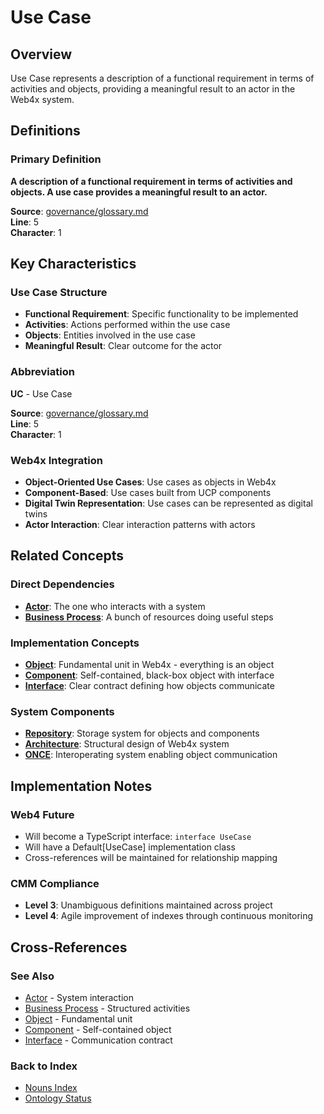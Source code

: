 # Use Case

## Overview
Use Case represents a description of a functional requirement in terms of activities and objects, providing a meaningful result to an actor in the Web4x system.

## Definitions

### Primary Definition
**A description of a functional requirement in terms of activities and objects. A use case provides a meaningful result to an actor.**

**Source**: [governance/glossary.md](../../md-wiki/cerulean-circle-unlimited-2cu/cerulean-circle-unlimited-2cu/governance/glossary.md)  
**Line**: 5  
**Character**: 1

## Key Characteristics

### Use Case Structure
- **Functional Requirement**: Specific functionality to be implemented
- **Activities**: Actions performed within the use case
- **Objects**: Entities involved in the use case
- **Meaningful Result**: Clear outcome for the actor

### Abbreviation
**UC** - Use Case

**Source**: [governance/glossary.md](../../md-wiki/cerulean-circle-unlimited-2cu/cerulean-circle-unlimited-2cu/governance/glossary.md)  
**Line**: 5  
**Character**: 1

### Web4x Integration
- **Object-Oriented Use Cases**: Use cases as objects in Web4x
- **Component-Based**: Use cases built from UCP components
- **Digital Twin Representation**: Use cases can be represented as digital twins
- **Actor Interaction**: Clear interaction patterns with actors

## Related Concepts

### Direct Dependencies
- **[Actor](#actor)**: The one who interacts with a system
- **[Business Process](#business-process)**: A bunch of resources doing useful steps

### Implementation Concepts
- **[Object](#object)**: Fundamental unit in Web4x - everything is an object
- **[Component](#component)**: Self-contained, black-box object with interface
- **[Interface](#interface)**: Clear contract defining how objects communicate

### System Components
- **[Repository](#repository)**: Storage system for objects and components
- **[Architecture](#architecture)**: Structural design of Web4x system
- **[ONCE](#once)**: Interoperating system enabling object communication

## Implementation Notes

### Web4 Future
- Will become a TypeScript interface: `interface UseCase`
- Will have a Default[UseCase] implementation class
- Cross-references will be maintained for relationship mapping

### CMM Compliance
- **Level 3**: Unambiguous definitions maintained across project
- **Level 4**: Agile improvement of indexes through continuous monitoring

## Cross-References

### See Also
- [Actor](./Actor.md) - System interaction
- [Business Process](./Business-Process.md) - Structured activities
- [Object](./Object.md) - Fundamental unit
- [Component](./Component.md) - Self-contained object
- [Interface](./Interface.md) - Communication contract

### Back to Index
- [Nouns Index](../../Ontology.md/nouns.index.md)
- [Ontology Status](../../Ontology.md/ontology.status.md)
